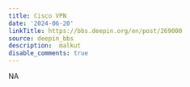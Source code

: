 ```yaml
---
title: Cisco VPN
date: '2024-06-20'
linkTitle: https://bbs.deepin.org/en/post/269000
source: deepin_bbs
description:  malkut 
disable_comments: true
---
```

NA
